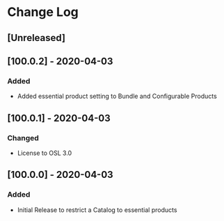 # Change Log

## [Unreleased]

## [100.0.2] - 2020-04-03
### Added
- Added essential product setting to Bundle and Configurable Products

## [100.0.1] - 2020-04-03
### Changed
- License to OSL 3.0

## [100.0.0] - 2020-04-03
### Added
- Initial Release to restrict a Catalog to essential products